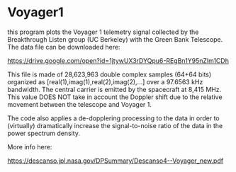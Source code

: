 # Voyager1

this program plots the Voyager 1 telemetry signal collected by the Breakthrough Listen group (UC Berkeley) with the Green Bank Telescope.
The data file can be downloaded here:

https://drive.google.com/open?id=1jtywUX3rDYQpu6-REgBn1Y95nZlm1CDh

This file is made of 28,623,963 double complex samples (64+64 bits) organized as [real(1),imag(1),real(2),imag(2),...] over a 97.6563 kHz bandwidth. The central carrier is emitted by the spacecraft at 8,415 MHz. This value DOES NOT take in account the Doppler shift due to the relative movement between the telescope and Voyager 1.

The code also applies a de-dopplering processing to the data in order to (virtually) dramatically increase the signal-to-noise ratio of the data in the power spectrum density.

More info here:

https://descanso.jpl.nasa.gov/DPSummary/Descanso4--Voyager_new.pdf
